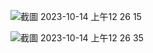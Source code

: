 
![截圖 2023-10-14 上午12 26 15](https://github.com/benson1231/basic_R/assets/144930897/e5077289-90c9-449a-9f22-e33bc27a612a)

![截圖 2023-10-14 上午12 26 35](https://github.com/benson1231/basic_R/assets/144930897/17ca7f67-24ba-4667-a8bb-c9470e533df9)
